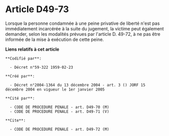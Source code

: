 # Article D49-73

Lorsque la personne condamnée à une peine privative de liberté n'est pas immédiatement incarcérée à la suite du jugement, la
victime peut également demander, selon les modalités prévues par l'article D. 49-72, à ne pas être informée de la mise à
exécution de cette peine.

**Liens relatifs à cet article**

	**Codifié par**:

	  - Décret n°59-322 1959-02-23

	**Créé par**:

	  - Décret n°2004-1364 du 13 décembre 2004 - art. 3 () JORF 15 décembre 2004 en vigueur le 1er janvier 2005

	**Cité par**:

	  - CODE DE PROCEDURE PENALE - art. D49-70 (M)
	  - CODE DE PROCEDURE PENALE - art. D49-71 (V)

	**Cite**:

	  - CODE DE PROCEDURE PENALE - art. D49-72 (M)
